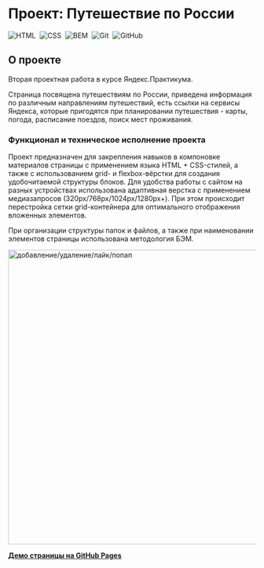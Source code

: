 # Проект: Путешествие по России

![HTML](https://img.shields.io/badge/-HTML-05122A?style=flat&logo=HTML5)&nbsp;
![CSS](https://img.shields.io/badge/-CSS-05122A?style=flat&logo=CSS3&logoColor=1572B6)&nbsp;
![BEM](https://img.shields.io/badge/-BEM-05122A?style=flat&logo=BEM)&nbsp;
![Git](https://img.shields.io/badge/-Git-05122A?style=flat&logo=git)&nbsp;
![GitHub](https://img.shields.io/badge/-GitHub-05122A?style=flat&logo=github)&nbsp;

## О проекте
Вторая проектная работа в курсе Яндекс.Практикума.

Страница посвящена путешествиям по России, приведена информация по различным направлениям путешествий, есть ссылки на сервисы Яндекса, которые пригодятся при планировании путешествия - карты, погода, расписание поездов, поиск мест проживания.

### Функционал и техническое исполнение проекта
Проект предназначен для закрепления навыков в компоновке материалов страницы с применением языка HTML + CSS-стилей, а также с использованием grid- и flexbox-вёрстки для создания удобочитаемой структуры блоков. Для удобства работы с сайтом на разных устройствах использована адаптивная верстка с применением медиазапросов (320px/768px/1024px/1280px+). При этом происходит перестройка сетки grid-контейнера для оптимального отображения вложенных элементов.

При организации структуры папок и файлов, а также при наименовании элементов страницы использована методология БЭМ.</br>

<img src="./readmefiles/travel2.gif" alt="добавление/удаление/лайк/попап" width="600">



[**Демо страницы на GitHub Pages**](https://alexander-nov.github.io/russian-travel/index.html)

